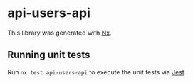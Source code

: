# api-users-api

This library was generated with [Nx](https://nx.dev).

## Running unit tests

Run `nx test api-users-api` to execute the unit tests via [Jest](https://jestjs.io).
